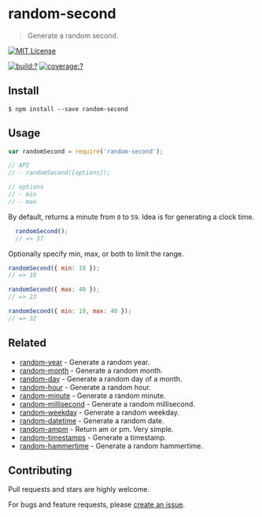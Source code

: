 # random-second

> Generate a random second.
  
[![MIT License](https://img.shields.io/badge/license-MIT_License-green.svg?style=flat-square)](https://github.com/mock-end/random-second/blob/master/LICENSE)
  
[![build:?](https://img.shields.io/travis/mock-end/random-second/master.svg?style=flat-square)](https://travis-ci.org/mock-end/random-second)
[![coverage:?](https://img.shields.io/coveralls/mock-end/random-second/master.svg?style=flat-square)](https://coveralls.io/github/mock-end/random-second)
  
  
## Install
  
  ```
  $ npm install --save random-second 
  ```
  
## Usage
  
  ```js
var randomSecond = require('random-second');
  
// API
// - randomSecond([options]);
  
// options
// - min
// - max
```

By default, returns a minute from `0` to `59`. Idea is for generating a clock time.
  
```js
  randomSecond();
  // => 37
```

Optionally specify min, max, or both to limit the range.

```js
randomSecond({ min: 10 });
// => 18

randomSecond({ max: 40 });
// => 23

randomSecond({ min: 10, max: 40 });
// => 32
```

## Related
  
- [random-year](https://github.com/mock-end/random-year) - Generate a random year.
- [random-month](https://github.com/mock-end/random-month) - Generate a random month.
- [random-day](https://github.com/mock-end/random-day) - Generate a random day of a month.
- [random-hour](https://github.com/mock-end/random-hour) - Generate a random hour.
- [random-minute](https://github.com/mock-end/random-minute) - Generate a random minute.
- [random-millisecond](https://github.com/mock-end/random-millisecond) - Generate a random millisecond.
- [random-weekday](https://github.com/mock-end/random-weekday) - Generate a random weekday.
- [random-datetime](https://github.com/mock-end/random-datetime) - Generate a random date. 
- [random-ampm](https://github.com/mock-end/random-ampm) - Return am or pm. Very simple.
- [random-timestamps](https://github.com/mock-end/random-timestamps) - Generate a timestamp. 
- [random-hammertime](https://github.com/mock-end/random-datetime) - Generate a random hammertime.   
  
## Contributing
  
Pull requests and stars are highly welcome.
  
For bugs and feature requests, please [create an issue](https://github.com/mock-end/random-second/issues/new).
